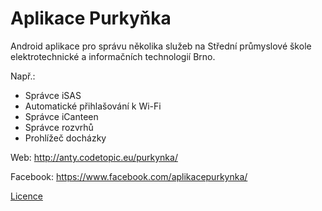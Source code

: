 # Aplikace Purkyňka
Android aplikace pro správu několika služeb na Střední průmyslové škole elektrotechnické a informačních technologií Brno.

Např.:
 - Správce iSAS
 - Automatické přihlašování k Wi-Fi
 - Správce iCanteen
 - Správce rozvrhů
 - Prohlížeč docházky

Web: http://anty.codetopic.eu/purkynka/

Facebook: https://www.facebook.com/aplikacepurkynka/

[Licence](https://github.com/Anty0/Purkynka/blob/master/LICENSE)